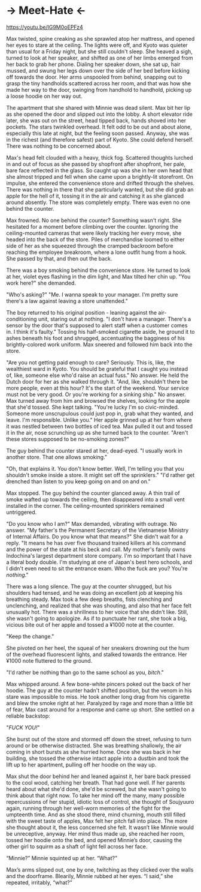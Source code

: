 # -> Meet-Hate <-

https://youtu.be/IG9M0oEPFz4

Max twisted, spine creaking as she sprawled atop her mattress, and opened her eyes to stare at the ceiling. The lights were off, and Kyoto was quieter than usual for a Friday night, but she still couldn't sleep. She heaved a sigh, turned to look at her speaker, and shifted as one of her limbs emerged from her back to grab her phone. Dialing her speaker down, she sat up, hair mussed, and swung her legs down over the side of her bed before kicking off towards the door. Her arms unspooled from behind, snapping out to grasp the tiny handholds scattered across her room, and that was how she made her way to the door, swinging from handhold to handhold, picking up a loose hoodie on her way out.

The apartment that she shared with Minnie was dead silent. Max bit her lip as she opened the door and slipped out into the lobby. A short elevator ride later, she was out on the street, head tipped back, hands shoved into her pockets. The stars twinkled overhead. It felt odd to be out and about alone, especially this late at night, but the feeling soon passed. Anyway, she was in the richest (and therefore safest) part of Kyoto. She could defend herself. There was nothing to be concerned about.

Max's head felt clouded with a heavy, thick fog. Scattered thoughts lurched in and out of focus as she passed by shopfront after shopfront, her pale, bare face reflected in the glass. So caught up was she in her own head that she almost tripped and fell when she came upon a brightly-lit storefront. On impulse, she entered the convenience store and drifted through the shelves. There was nothing in there that she particularly wanted, but she did grab an apple for the hell of it, tossing it in the air and catching it as she glanced around absently. The store was completely empty. There was even no one behind the counter.

Max frowned. No one behind the counter? Something wasn't right. She hesitated for a moment before climbing over the counter. Ignoring the ceiling-mounted cameras that were likely tracking her every move, she headed into the back of the store. Piles of merchandise loomed to either side of her as she squeezed through the cramped backroom before reaching the employee breakroom, where a lone outfit hung from a hook. She passed by that, and then out the back.

There was a boy smoking behind the convenience store. He turned to look at her, violet eyes flashing in the dim light, and Max tilted her chin up. "You work here?" she demanded.

"Who's asking?"
"Me. I wanna speak to your manager. I'm pretty sure there's a law against leaving a store unattended."

The boy returned to his original position - leaning against the air-conditioning unit, staring out at nothing. "I don't have a manager. There's a sensor by the door that's supposed to alert staff when a customer comes in. I think it's faulty." Tossing his half-smoked cigarette aside, he ground it to ashes beneath his foot and shrugged, accentuating the bagginess of his brightly-colored work uniform. Max sneered and followed him back into the store.

"Are you not getting paid enough to care? Seriously. This is, like, the wealthiest ward in Kyoto. You should be grateful that I caught you instead of, like, someone else who'd raise an actual fuss."
No answer. He held the Dutch door for her as she walked through it.
"And, like, shouldn't there be more people, even at this hour? It's the start of the weekend. Your service must not be very good. Or you're working for a sinking ship."
No answer. Max turned away from him and browsed the shelves, looking for the apple that she'd tossed. She kept talking.
"You're lucky I'm so civic-minded. Someone more unscrupulous could just pop in, grab what they wanted, and leave. I'm responsible. Unlike you."
Her apple grinned up at her from where it was nestled between two bottles of iced tea. Max pulled it out and tossed it in the air, nose scrunching up as she turned back to the counter.
"Aren't these stores supposed to be no-smoking zones?"

The guy behind the counter stared at her, dead-eyed. "I usually work in another store. That one allows smoking."

"Oh, that explains it. You don't know better. Well, I'm telling you that you shouldn't smoke inside a store. It might set off the sprinklers."
"I'd rather get drenched than listen to you keep going on and on and on."

Max stopped. The guy behind the counter glanced away. A thin trail of smoke wafted up towards the ceiling, then disappeared into a small vent installed in the corner. The ceiling-mounted sprinklers remained untriggered.

"Do you know who I am?" Max demanded, vibrating with outrage.
No answer.
"My father's the Permanent Secretary of the Vietnamese Ministry of Internal Affairs. Do you know what that means?" She didn't wait for a reply. "It means he has over five thousand trained killers at his command and the power of the state at his beck and call. My mother's family owns Indochina's largest department store company. I'm so important that I have a literal body double. I'm studying at one of Japan's best hero schools, and I didn't even need to sit the entrance exam. Who the fuck are you? You're *nothing*."

There was a long silence. The guy at the counter shrugged, but his shoulders had tensed, and he was doing an excellent job at keeping his breathing steady. Max took a few deep breaths, fists clenching and unclenching, and realized that she was shouting, and also that her face felt unusually hot. There was a shrillness to her voice that she didn't like. Still, she wasn't going to apologize. As if to punctuate her rant, she took a big, vicious bite out of her apple and tossed a ¥1000 note at the counter.

"Keep the change."

She pivoted on her heel, the squeal of her sneakers drowning out the hum of the overhead fluorescent lights, and stalked towards the entrance. Her ¥1000 note fluttered to the ground.

"I'd rather be nothing than go to the same school as you, *bitch*."

Max whipped around. A few bone-white pincers poked out the back of her hoodie. The guy at the counter hadn't shifted position, but the venom in his stare was impossible to miss. He took another long drag from his cigarette and blew the smoke right at her. Paralyzed by rage and more than a little bit of fear, Max cast around for a response and came up short. She settled on a reliable backstop:

"*FUCK YOU!*"

She burst out of the store and stormed off down the street, refusing to turn around or be otherwise distracted. She was breathing shallowly, the air coming in short bursts as she hurried home. Once she was back in her building, she tossed the otherwise intact apple into a dustbin and took the lift up to her apartment, pulling off her hoodie on the way up.

Max shut the door behind her and leaned against it, her bare back pressed to the cool wood, catching her breath. That had gone well. If her parents heard about what she'd done, she'd be screwed, but she wasn't going to think about that right now. To take her mind off the many, many possible repercussions of her stupid, idiotic loss of control, she thought of Soujyuuro again, running through her well-worn memories of the fight for the umpteenth time. And as she stood there, mind churning, mouth still filled with the sweet taste of apples, Max felt her pitch fall into place. The more she thought about it, the less concerned she felt. It wasn’t like Minnie would be unreceptive, anyway. Her mind thus made up, she reached her room, tossed her hoodie onto the bed, and opened Minnie’s door, causing the other girl to squirm as a shaft of light fell across her face.

“Minnie?”
Minnie squinted up at her. “What?”

Max’s arms slipped out, one by one, twitching as they clicked over the walls and the doorframe. Blearily, Minnie rubbed at her eyes. “I said,” she repeated, irritably, “what?”